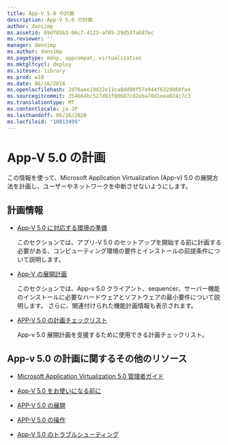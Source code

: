 ```yaml
---
title: App-V 5.0 の計画
description: App-V 5.0 の計画
author: dansimp
ms.assetid: 69df85b3-06c7-4123-af05-29d537a687ec
ms.reviewer: ''
manager: dansimp
ms.author: dansimp
ms.pagetype: mdop, appcompat, virtualization
ms.mktglfcycl: deploy
ms.sitesec: library
ms.prod: w10
ms.date: 06/16/2016
ms.openlocfilehash: 2d76aee19d22e11ca8dd90f57e944f6320860fe4
ms.sourcegitcommit: 354664bc527d93f80687cd2eba70d1eea024c7c3
ms.translationtype: MT
ms.contentlocale: ja-JP
ms.lasthandoff: 06/26/2020
ms.locfileid: "10813499"
---
```

# App-V 5.0 の計画


この情報を使って、Microsoft Application Virtualization (App-v) 5.0 の展開方法を計画し、ユーザーやネットワークを中断させないようにします。

## 計画情報


-   [App-V 5.0 に対応する環境の準備](preparing-your-environment-for-app-v-50.md)

    このセクションでは、アプリ-V 5.0 のセットアップを開始する前に計画する必要がある、コンピューティング環境の要件とインストールの前提条件について説明します。

-   [App-V の展開計画](planning-to-deploy-app-v.md)

    このセクションでは、App-v 5.0 クライアント、sequencer、サーバー機能のインストールに必要なハードウェアとソフトウェアの最小要件について説明します。 さらに、関連付けられた機能計画情報も表示されます。

-   [APP-V 5.0 の計画チェックリスト](app-v-50-planning-checklist.md)

    App-v 5.0 展開計画を支援するために使用できる計画チェックリスト。






## <a href="" id="other-resources-for-app-v-5-0-planning-"></a>App-v 5.0 の計画に関するその他のリソース


-   [Microsoft Application Virtualization 5.0 管理者ガイド](microsoft-application-virtualization-50-administrators-guide.md)

-   [App-V 5.0 をお使いになる前に](getting-started-with-app-v-50--rtm.md)

-   [APP-V 5.0 の展開](deploying-app-v-50.md)

-   [APP-V 5.0 の操作](operations-for-app-v-50.md)

-   [App-V 5.0 のトラブルシューティング](troubleshooting-app-v-50.md)

 

 






